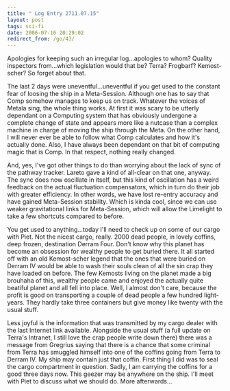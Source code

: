 ```yaml
---
title: " Log Entry 2711.07.15"
layout: post
tags: sci-fi
date: 2006-07-16 20:29:02
redirect_from: /go/43/
---
```


Apologies for keeping such an irregular log...apologies to whom? Quality inspectors from...which legislation would that be? Terra? Frogbarf? Kemost-scher? So forget about that. 

The last 2 days were uneventful...uneventful if you get used to the constant fear of loosing the ship in a Meta-Session. Although one has to say that Comp somehow manages to keep us on track. Whatever the voices of Metala sing, the whole thing works. At first it was scary to be utterly dependant on a Computing system that has obviously undergone a complete change of state and appears more like a nutcase than a complex machine in charge of moving the ship through the Meta. On the other hand, I will never ever be able to follow what Comp calculates and how it&#39;s actually done. Also, I have always been dependant on that bit of computing magic that is Comp. In that respect, nothing really changed.

And, yes, I&#39;ve got other things to do than worrying about the lack of sync of the pathway tracker. Lareto gave a kind of all-clear on that one, anyway. The sync does now oscillate in itself, but this kind of oscillation has a weird feedback on the actual fluctuation compensators, which in turn do their job with greater efficiency. In other words, we have lost re-entry accuracy and have gained Meta-Session stability. Which is kinda cool, since we can use weaker gravitational links for Meta-Session, which will allow the Limelight to take a few shortcuts compared to before.

You get used to anything...today I&#39;ll need to check up on some of our cargo with Piet. Not the nicest cargo, really. 2000 dead people, in lovely coffins, deep frozen, destination Derram Four. Don&#39;t know why this planet has become an obsession for wealthy people to get buried there. It all started off with an old Kemost-scher legend that the ones that were buried on Derram IV would be able to wash their souls clean of all the sin crap they have loaded on before. The few Kemosts living on the planet made a big brouhaha of this, wealthy people came and enjoyed the actually quite beatiful planet and all fell into place. Well, I almost don&#39;t care, because the profit is good on transporting a couple of dead people a few hundred light-years. They hardly take three containers but give money like twenty with the usual stuff.

Less joyful is the information that was transmitted by my cargo dealer with the last Internet link available. Alongside the usual stuff (a full update on Terra&#39;s Intranet, I still love the crap people write down there) there was a message from Gregrius saying that there is a chance that some criminal from Terra has smuggled himself into one of the coffins going from Terra to Derram IV. My ship may contain just that coffin.  First thing I did was to seal the cargo compartment in question. Sadly, I am carrying the coffins for a good three days now. This geezer may be anywhere on the ship. I&#39;ll meet with Piet to discuss what we should do. More afterwards...